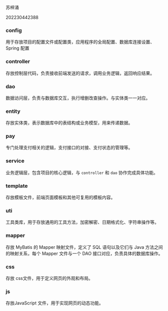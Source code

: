 苏梓涌

202230442388 



### config

用于存放项目的配置文件或配置类，应用程序的全局配置、数据库连接设置、Spring 配置

### **controller**

存放控制层代码，负责接收前端发送的请求，调用业务逻辑，返回响应结果。

### dao

数据访问层，负责与数据库交互，执行增删改查操作。与实体类一一对应。

### **entity**

存放实体类，表示数据库中的表结构或业务模型，用来传递数据。

### pay

专门处理支付相关的逻辑，支付接口的对接、支付状态的管理等。

### service

业务逻辑层，包含项目的核心逻辑，与 `controller` 和 `dao` 协作完成具体功能。

### **template**

存放模板文件，前端页面模板和其他可复用的模板内容。

### uti

工具类库，用于存放通用的工具方法，加密解密、日期格式化、字符串操作等。



### mapper

存放 MyBatis 的 Mapper 映射文件，定义了 SQL 语句以及它们与 Java 方法之间的映射关系，每个 Mapper 文件与一个 DAO 接口对应，负责具体的数据库操作。



### css

存放 css文件，用于定义网页的外观和布局。



### js

 存放JavaScript 文件，用于实现网页的动态功能。
